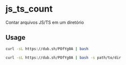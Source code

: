 # js_ts_count
Contar arquivos JS/TS em um diretório

## Usage

```sh
curl -sL https://dub.sh/POfYg0A | bash
```

```sh
curl -sL https://dub.sh/POfYg0A | bash -s path/to/dir
```
